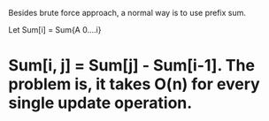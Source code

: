 
Besides brute force approach, a normal way is to use prefix sum.    

Let Sum[i] = Sum{A 0....i} 

Sum[i, j] = Sum[j] - Sum[i-1].    The problem is, it takes O(n) for every single update operation.  
================================================


